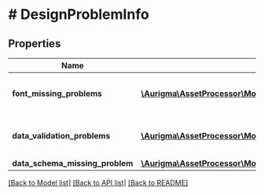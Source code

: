 # # DesignProblemInfo

## Properties

Name | Type | Description | Notes
------------ | ------------- | ------------- | -------------
**font_missing_problems** | [**\Aurigma\AssetProcessor\Model\DesignFontMissingProblemDescription[]**](DesignFontMissingProblemDescription.md) | List of font missing problem descriptions | [optional]
**data_validation_problems** | [**\Aurigma\AssetProcessor\Model\DesignDataValidationProblemDescription[]**](DesignDataValidationProblemDescription.md) | List of data validation problem descriptions | [optional]
**data_schema_missing_problem** | [**\Aurigma\AssetProcessor\Model\DesignDataSchemaMissingProblemDescription**](DesignDataSchemaMissingProblemDescription.md) |  | [optional]

[[Back to Model list]](../../README.md#models) [[Back to API list]](../../README.md#endpoints) [[Back to README]](../../README.md)
